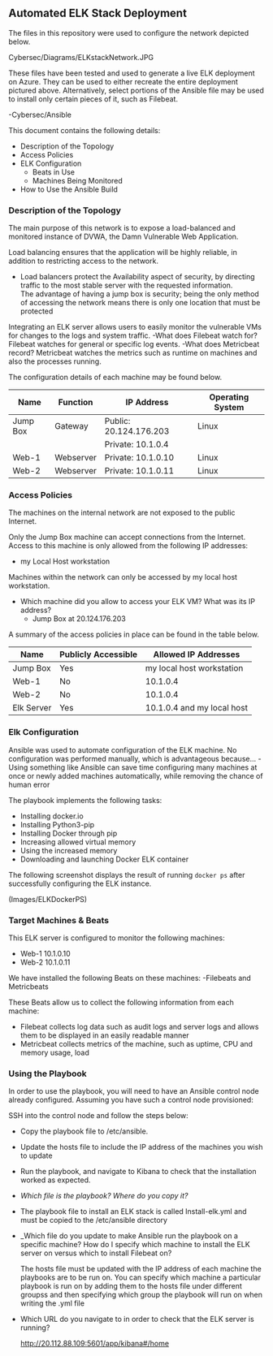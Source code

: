 ## Automated ELK Stack Deployment

The files in this repository were used to configure the network depicted below.

Cybersec/Diagrams/ELKstackNetwork.JPG

These files have been tested and used to generate a live ELK deployment on Azure. They can be used to either recreate the entire deployment pictured above. Alternatively, select portions of the Ansible file may be used to install only certain pieces of it, such as Filebeat.

  -Cybersec/Ansible

This document contains the following details:
- Description of the Topology
- Access Policies
- ELK Configuration
  - Beats in Use
  - Machines Being Monitored
- How to Use the Ansible Build


### Description of the Topology

The main purpose of this network is to expose a load-balanced and monitored instance of DVWA, the Damn Vulnerable Web Application.

Load balancing ensures that the application will be highly reliable, in addition to restricting access to the network. 
   - Load balancers protect the Availability aspect of security, by directing traffic to the most stable server with the requested information. 	
	The advantage of having a jump box is security; being the only method of accessing the network means there is only one location that 			must be protected

Integrating an ELK server allows users to easily monitor the vulnerable VMs for changes to the logs and system traffic.
   -What does Filebeat watch for? Filebeat watches for general or specific log events.
   -What does Metricbeat record? Metricbeat watches the metrics such as runtime on machines and also the processes running.

The configuration details of each machine may be found below.


| Name     | Function | IP Address             | Operating System |
|----------|----------|------------------------|------------------|
| Jump Box | Gateway  |Public: 20.124.176.203  | Linux            |
|          |          |Private: 10.1.0.4       |                  |
| Web-1    | Webserver|Private: 10.1.0.10      | Linux            |
| Web-2    | Webserver|Private: 10.1.0.11      | Linux            |


### Access Policies

The machines on the internal network are not exposed to the public Internet. 

Only the Jump Box machine can accept connections from the Internet. Access to this machine is only allowed from the following IP addresses:
- my Local Host workstation

Machines within the network can only be accessed by my local host workstation.
- Which machine did you allow to access your ELK VM? What was its IP address?
   - Jump Box at 20.124.176.203

A summary of the access policies in place can be found in the table below.

| Name      | Publicly Accessible | Allowed IP Addresses      |
|-----------|---------------------|---------------------------|
| Jump Box  | Yes                 | my local host workstation |
| Web-1     | No                  | 10.1.0.4                  |
| Web-2     | No                  | 10.1.0.4                  |
| Elk Server| Yes                 | 10.1.0.4 and my local host|

### Elk Configuration

Ansible was used to automate configuration of the ELK machine. No configuration was performed manually, which is advantageous because...
   -Using something like Ansible can save time configuring many machines at once or newly added machines automatically, while removing the           chance  of human error
 
The playbook implements the following tasks:
- Installing docker.io
- Installing Python3-pip
- Installing Docker through pip
- Increasing allowed virtual memory
- Using the increased memory
- Downloading and launching Docker ELK container

The following screenshot displays the result of running `docker ps` after successfully configuring the ELK instance.

(Images/ELKDockerPS)

### Target Machines & Beats
This ELK server is configured to monitor the following machines:
- Web-1 10.1.0.10
- Web-2 10.1.0.11

We have installed the following Beats on these machines:
-Filebeats and Metricbeats

These Beats allow us to collect the following information from each machine:
- Filebeat collects log data such as audit logs and server logs and allows them to be displayed in an easily readable manner
- Metricbeat collects metrics of the machine, such as uptime, CPU and memory usage, load

### Using the Playbook
In order to use the playbook, you will need to have an Ansible control node already configured. Assuming you have such a control node provisioned: 

SSH into the control node and follow the steps below:
- Copy the playbook file to /etc/ansible.
- Update the hosts file to include the IP address of the machines you wish to update
- Run the playbook, and navigate to Kibana to check that the installation worked as expected.


- _Which file is the playbook? Where do you copy it?_
- 	The playbook file to install an ELK stack is called Install-elk.yml and must be copied to the /etc/ansible directory
	

- _Which file do you update to make Ansible run the playbook on a specific machine? How do I specify which machine to install the ELK server on versus which to install Filebeat on?
	
	The hosts file must be updated with the IP address of each machine the playbooks are to be run on. You can specify which machine a 	 particular playbook is run on by adding them to the hosts file under different groupss and then specifying which group the playbook 	 will run on when writing the .yml file


- Which URL do you navigate to in order to check that the ELK server is running?
	
	http://20.112.88.109:5601/app/kibana#/home
